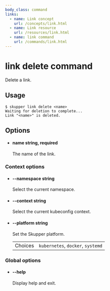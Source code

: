 ```yaml
---
body_class: command
links:
  - name: Link concept
    url: /concepts/link.html
  - name: Link resource
    url: /resources/link.html
  - name: link command
    url: /commands/link.html
---
```


# link delete command

<section>

Delete a link.

</section>

<section>

## Usage

~~~ shell
$ skupper link delete <name>
Waiting for deletion to complete...
Link "<name>" is deleted.
~~~

</section>

<section>

## Options

- <h4 id="name">name <span class="option-info">string, required</span></h4>

  The name of the link.

  
### Context options

- <h4 id="namespace">--namespace <span class="option-info">string</span></h4>

  Select the current namespace.

  
- <h4 id="context">--context <span class="option-info">string</span></h4>

  Select the current kubeconfig context.

  
- <h4 id="platform">--platform <span class="option-info">string</span></h4>

  Set the Skupper platform.

  | | |
  |-|-|
  | Choices | `kubernetes`, `docker`, `systemd` |
  
### Global options

- <h4 id="help">--help <span class="option-info"></span></h4>

  Display help and exit.

  
</section>
